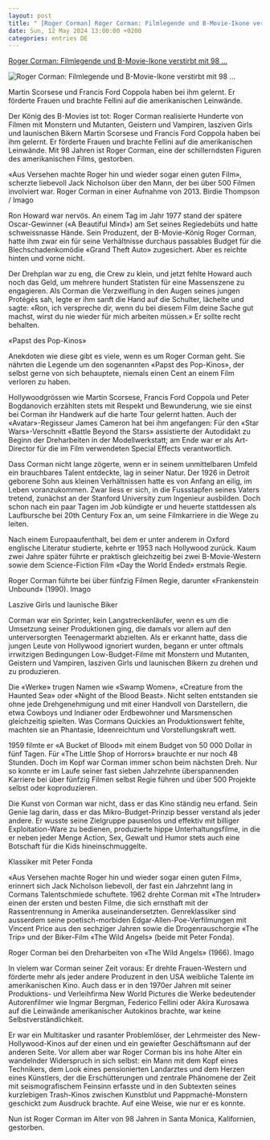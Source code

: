 ```yaml
---
layout: post
title: " [Roger Corman] Roger Corman: Filmlegende und B-Movie-Ikone verstirbt mit 98 ..."
date: Sun, 12 May 2024 13:00:00 +0200
categories: entries DE
---
```

[Roger Corman: Filmlegende und B-Movie-Ikone verstirbt mit 98 ...](https://www.nzz.ch/feuilleton/roger-corman-filmlegende-und-b-movie-ikone-verstirbt-mit-98-jahren-ld.1719691)

![Roger Corman: Filmlegende und B-Movie-Ikone verstirbt mit 98 ...](https://img.nzz.ch/2024/05/12/bdce2b09-0bd8-4142-845f-718efa6a03c4.jpeg?width=1200&height=675&fit=bound&quality=75&auto=webp&crop=6000,3375,x0,y81&wmark=nzz)

Martin Scorsese und Francis Ford Coppola haben bei ihm gelernt. Er förderte Frauen und brachte Fellini auf die amerikanischen Leinwände.

Der König des B-Movies ist tot: Roger Corman realisierte Hunderte von Filmen mit Monstern und Mutanten, Geistern und Vampiren, lasziven Girls und launischen Bikern Martin Scorsese und Francis Ford Coppola haben bei ihm gelernt. Er förderte Frauen und brachte Fellini auf die amerikanischen Leinwände. Mit 98 Jahren ist Roger Corman, eine der schillerndsten Figuren des amerikanischen Films, gestorben.

«Aus Versehen machte Roger hin und wieder sogar einen guten Film», scherzte liebevoll Jack Nicholson über den Mann, der bei über 500 Filmen involviert war. Roger Corman in einer Aufnahme von 2013. Birdie Thompson / Imago

Ron Howard war nervös. An einem Tag im Jahr 1977 stand der spätere Oscar-Gewinner («A Beautiful Mind») am Set seines Regiedebüts und hatte schweissnasse Hände. Sein Produzent, der B-Movie-König Roger Corman, hatte ihm zwar ein für seine Verhältnisse durchaus passables Budget für die Blechschadenkomödie «Grand Theft Auto» zugesichert. Aber es reichte hinten und vorne nicht.

Der Drehplan war zu eng, die Crew zu klein, und jetzt fehlte Howard auch noch das Geld, um mehrere hundert Statisten für eine Massenszene zu engagieren. Als Corman die Verzweiflung in den Augen seines jungen Protégés sah, legte er ihm sanft die Hand auf die Schulter, lächelte und sagte: «Ron, ich verspreche dir, wenn du bei diesem Film deine Sache gut machst, wirst du nie wieder für mich arbeiten müssen.» Er sollte recht behalten.

«Papst des Pop-Kinos»

Anekdoten wie diese gibt es viele, wenn es um Roger Corman geht. Sie nährten die Legende um den sogenannten «Papst des Pop-Kinos», der selbst gerne von sich behauptete, niemals einen Cent an einem Film verloren zu haben.

Hollywoodgrössen wie Martin Scorsese, Francis Ford Coppola und Peter Bogdanovich erzählten stets mit Respekt und Bewunderung, wie sie einst bei Corman ihr Handwerk auf die harte Tour gelernt hatten. Auch der «Avatar»-Regisseur James Cameron hat bei ihm angefangen: Für den «Star Wars»-Verschnitt «Battle Beyond the Stars» assistierte der Autodidakt zu Beginn der Dreharbeiten in der Modellwerkstatt; am Ende war er als Art-Director für die im Film verwendeten Special Effects verantwortlich.

Dass Corman nicht lange zögerte, wenn er in seinem unmittelbaren Umfeld ein brauchbares Talent entdeckte, lag in seiner Natur. Der 1926 in Detroit geborene Sohn aus kleinen Verhältnissen hatte es von Anfang an eilig, im Leben voranzukommen. Zwar liess er sich, in die Fussstapfen seines Vaters tretend, zunächst an der Stanford University zum Ingenieur ausbilden. Doch schon nach ein paar Tagen im Job kündigte er und heuerte stattdessen als Laufbursche bei 20th Century Fox an, um seine Filmkarriere in die Wege zu leiten.

Nach einem Europaaufenthalt, bei dem er unter anderem in Oxford englische Literatur studierte, kehrte er 1953 nach Hollywood zurück. Kaum zwei Jahre später führte er praktisch gleichzeitig bei zwei B-Movie-Western sowie dem Science-Fiction Film «Day the World Ended» erstmals Regie.

Roger Corman führte bei über fünfzig Filmen Regie, darunter «Frankenstein Unbound» (1990). Imago

Laszive Girls und launische Biker

Corman war ein Sprinter, kein Langstreckenläufer, wenn es um die Umsetzung seiner Produktionen ging, die damals vor allem auf den unterversorgten Teenagermarkt abzielten. Als er erkannt hatte, dass die jungen Leute von Hollywood ignoriert wurden, begann er unter oftmals irrwitzigen Bedingungen Low-Budget-Filme mit Monstern und Mutanten, Geistern und Vampiren, lasziven Girls und launischen Bikern zu drehen und zu produzieren.

Die «Werke» trugen Namen wie «Swamp Women», «Creature from the Haunted Sea» oder «Night of the Blood Beast». Nicht selten entstanden sie ohne jede Drehgenehmigung und mit einer Handvoll von Darstellern, die etwa Cowboys und Indianer oder Erdbewohner und Marsmenschen gleichzeitig spielten. Was Cormans Quickies an Produktionswert fehlte, machten sie an Phantasie, Ideenreichtum und Vorstellungskraft wett.

1959 filmte er «A Bucket of Blood» mit einem Budget von 50 000 Dollar in fünf Tagen. Für «The Little Shop of Horrors» brauchte er nur noch 48 Stunden. Doch im Kopf war Corman immer schon beim nächsten Dreh. Nur so konnte er im Laufe seiner fast sieben Jahrzehnte überspannenden Karriere bei über fünfzig Filmen selbst Regie führen und über 500 Projekte selbst oder koproduzieren.

Die Kunst von Corman war nicht, dass er das Kino ständig neu erfand. Sein Genie lag darin, dass er das Mikro-Budget-Prinzip besser verstand als jeder andere. Er wusste seine Zielgruppe pausenlos und effektiv mit billiger Exploitation-Ware zu bedienen, produzierte hippe Unterhaltungsfilme, in die er neben jeder Menge Action, Sex, Gewalt und Humor stets auch eine Botschaft für die Kids hineinschmuggelte.

Klassiker mit Peter Fonda

«Aus Versehen machte Roger hin und wieder sogar einen guten Film», erinnert sich Jack Nicholson liebevoll, der fast ein Jahrzehnt lang in Cormans Talentschmiede schuftete. 1962 drehte Corman mit «The Intruder» einen der ersten und besten Filme, die sich ernsthaft mit der Rassentrennung in Amerika auseinandersetzten. Genreklassiker sind ausserdem seine poetisch-morbiden Edgar-Allen-Poe-Verfilmungen mit Vincent Price aus den sechziger Jahren sowie die Drogenrauschorgie «The Trip» und der Biker-Film «The Wild Angels» (beide mit Peter Fonda).

Roger Corman bei den Dreharbeiten von «The Wild Angels» (1966). Imago

In vielem war Corman seiner Zeit voraus: Er drehte Frauen-Western und förderte mehr als jeder andere Produzent in den USA weibliche Talente im amerikanischen Kino. Auch dass er in den 1970er Jahren mit seiner Produktions- und Verleihfirma New World Pictures die Werke bedeutender Autorenfilmer wie Ingmar Bergman, Federico Fellini oder Akira Kurosawa auf die Leinwände amerikanischer Autokinos brachte, war keine Selbstverständlichkeit.

Er war ein Multitasker und rasanter Problemlöser, der Lehrmeister des New-Hollywood-Kinos auf der einen und ein gewiefter Geschäftsmann auf der anderen Seite. Vor allem aber war Roger Corman bis ins hohe Alter ein wandelnder Widerspruch in sich selbst: ein Mann mit dem Kopf eines Technikers, dem Look eines pensionierten Landarztes und dem Herzen eines Künstlers, der die Erschütterungen und zentrale Phänomene der Zeit mit seismografischem Feinsinn erfasste und in den Subtexten seines kurzlebigen Trash-Kinos zwischen Kunstblut und Pappmaché-Monstern geschickt zum Ausdruck brachte. Auf eine Weise, wie nur er es konnte.

Nun ist Roger Corman im Alter von 98 Jahren in Santa Monica, Kalifornien, gestorben.

